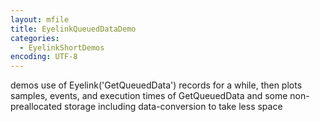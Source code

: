 ```yaml
---
layout: mfile
title: EyelinkQueuedDataDemo
categories:
  - EyelinkShortDemos
encoding: UTF-8
---
```


demos use of Eyelink('GetQueuedData')
records for a while, then plots samples, events, and execution times of GetQueuedData and some non-preallocated storage including data-conversion to take less space